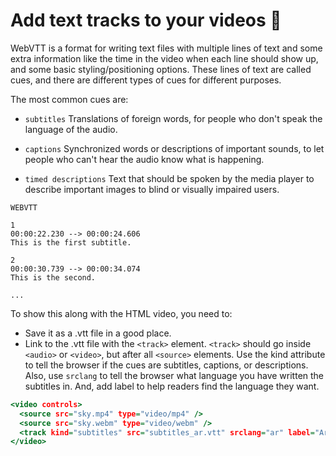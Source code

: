 # Add text tracks to your videos 🎥

WebVTT is a format for writing text files with multiple lines of text and some extra
information like the time in the video when each line should show up, and some basic styling/positioning options.
These lines of text are called cues, and there are different types of cues for different purposes.

The most common cues are:

- `subtitles`
  Translations of foreign words, for people who don't speak the language of the audio.

- `captions`
  Synchronized words or descriptions of important sounds, to let people who can't hear the audio know what is happening.

- `timed descriptions`
  Text that should be spoken by the media player to describe important images to blind or visually impaired users.

```console
WEBVTT

1
00:00:22.230 --> 00:00:24.606
This is the first subtitle.

2
00:00:30.739 --> 00:00:34.074
This is the second.

...
```

To show this along with the HTML video, you need to:

- Save it as a .vtt file in a good place.
- Link to the .vtt file with the `<track>` element.
  `<track>` should go inside `<audio>` or `<video>`, but after all `<source>` elements.
  Use the kind attribute to tell the browser if the cues are subtitles, captions, or descriptions.
  Also, use `srclang` to tell the browser what language you have written the subtitles in.
  And, add label to help readers find the language they want.

```htm
<video controls>
  <source src="sky.mp4" type="video/mp4" />
  <source src="sky.webm" type="video/webm" />
  <track kind="subtitles" src="subtitles_ar.vtt" srclang="ar" label="Arabic" />
</video>
```
